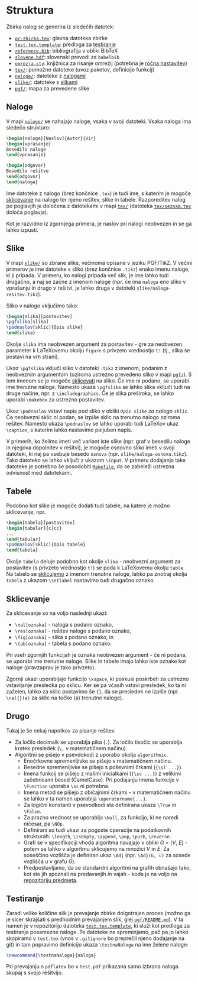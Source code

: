 # Struktura

Zbirka nalog se generira iz sledečih datotek:

* [`or-zbirka.tex`](or-zbirka.tex): glavna datoteka zbirke
* [`test.tex.template`](test.tex.template):
    predloga za [testiranje](#testiranje)
* [`reference.bib`](reference.bib): bibliografija v obliki BibTeX
* [`slovene.bdf`](slovene.bdf): slovenski prevodi za `babelbib`
* [`omrezja.sty`](https://github.com/jaanos/omrezja):
    knjižnica za risanje omrežij
    (potrebna je [ročna nastavitev](CONTRIBUTING.md#večji-popravki))
* [`tex/`](tex/): pomožne datoteke (uvoz paketov, definicije funkcij)
* [`naloge/`](naloge/): datoteke z [nalogami](#naloge)
* [`slike/`](slike/): datoteke s [slikami](#slike)
* [`pgf/`](pgf/): mapa za prevedene slike

## Naloge

V mapi [`naloge/`](naloge/) se nahajajo naloge, vsaka v svoji datoteki.
Vsaka naloga ima sledečo strukturo:
```LaTeX
\begin{naloga}[Naslov]{Avtor}{Vir}
\begin{vprasanje}
Besedilo naloge
\end{vprasanje}

\begin{odgovor}
Besedilo rešitve
\end{odgovor}
\end{naloga}
```
Ime datoteke z nalogo (brez končnice `.tex`) je tudi ime,
s katerim je mogoče [sklicevanje](#sklicevanje) na nalogo
ter njeno rešitev, slike in tabele.
Razporeditev nalog po poglavjih je določena z datotekami v mapi [`tex/`](tex/)
(datoteka [`tex/seznam.tex`](tex/seznam.tex) določa poglavja).

Kot je razvidno iz zgornjega primera,
je naslov pri nalogi neobvezen in se ga lahko izpusti.

## Slike

V mapi [`slike/`](slike/) so zbrane slike,
večinoma opisane v jeziku PGF/Ti*k*Z.
V večini primerov je ime datoteke s sliko (brez končnice `.tikz`)
enako imenu naloge, ki ji pripada.
V primeru, ko nalogi pripada več slik, je ime lahko tudi drugačno,
a naj se začne z imenom naloge
(npr. če ima `naloga` eno sliko v vprašanju in drugo v rešitvi,
je lahko druga v datoteki `slike/naloga-resitev.tikz`).

Sliko v nalogo vključimo tako:
```LaTeX
\begin{slika}[postavitev]
\pgfslika[slika]
\podnaslov[sklic]{Opis slike}
\end{slika}
```
Okolje `slika` ima neobvezen argument za postavitev -
gre za neobvezen parameter k LaTeXovemu okolju `figure`
s privzeto vrednostjo `t!` (tj., slika se postavi na vrh strani).

Ukaz `\pgfslika` vključi sliko v datoteki `.tikz` z imenom,
podanim z neobveznim argumentom
(oziroma ustrezno prevedeno sliko v mapi [`pgf/`](pgf/)).
S tem imenom se je mogoče [sklicevati](#sklicevanje) na sliko.
Če ime ni podano, se uporabi ime trenutne naloge.
Namesto ukaza `\pgfslika` se lahko slika vključi tudi na druge načine,
npr. z `\includegraphics`.
Če je slika preširoka, se lahko uporabi `\makebox` za ustrezno postavitev.

Ukaz `\podnaslov` vstavi napis pod sliko v obliki
*`Opis slike` za nalogo `sklic`.*
Če neobvezni sklic ni podan,
se izpiše sklic na trenutno nalogo oziroma rešitev.
Namesto ukaza `\podnaslov` se lahko uporabi
tudi LaTeXov ukaz `\caption`,
s katerim lahko nastavimo poljuben napis.

V primerih, ko želimo imeti več variant iste slike
(npr. graf v besedilu naloge in njegova dopolnitev v rešitvi),
je mogoče osnovno sliko imeti v svoji datoteki,
ki naj pa vsebuje besedo `osnova` (npr. `slike/naloga-osnova.tikz`).
Tako datoteko se lahko vključi z ukazom `\input`.
V primeru dodajanja take datoteke
je potrebno še posodobiti [`Makefile`](Makefile),
da se zabeleži ustrezna odvisnost med datotekami.

## Tabele

Podobno kot slike je mogoče dodati tudi tabele,
na katere je možno sklicevanje, npr.
```LaTeX
\begin{tabela}[postavitev]
\begin{tabular}{c|cc}
...
\end{tabular}
\podnaslov[sklic]{Opis tabele}
\end{tabela}
```
Okolje `tabela` deluje podobno kot okolje `slika` -
neobvezni argument za postavitev (s privzeto vrednostjo `t!`)
se poda k LaTeXovemu okolju `table`.
Na tabelo se [sklicujemo](#sklicevanje) z imenom trenutne naloge,
lahko pa znotraj okolja `tabela`
z ukazom `\setlabel` nastavimo tudi drugačno oznako.

## Sklicevanje

Za sklicevanje so na voljo naslednji ukazi:

* `\nal[oznaka]` - naloga s podano oznako,
* `\res[oznaka]` - rešitev naloge s podano oznako,
* `\fig[oznaka]` - slika s podano oznako, in
* `\tab[oznaka]` - tabela s podano oznako.

Pri vseh zgornjih funkcijah je oznaka neobvezen argument -
če ni podana, se uporabi ime trenutne naloge.
Slike in tabele imajo lahko iste oznake kot naloge
(pravzaprav je tako privzeto).

Zgornji ukazi uporabljajo funkcijo `\xspace`,
ki poskusi poskrbeti za ustrezno vstavljanje presledka po sklicu.
Ker se pa včasih vstavi presledek, ko ta ni zaželen,
lahko za sklic postavimo še `{}`,
da se presledek ne izpiše
(npr. `\nal{}(a)` za sklic na točko (a) trenutne naloge).

## Drugo

Tukaj je še nekaj napotkov za pisanje rešitev.

* Za ločilo decimalk se uporablja pika (`.`).
  Za ločilo tisočic se uporablja kratek presledek
  (`\,` v matematičnem načinu).
* Algoritmi se pišejo v psevdokodi z uporabo okolja `algorithmic`.
  - Enočrkovne spremenljivke se pišejo v matematičnem načinu.
  - Besedne spremenljivke se pišejo s poševnimi črkami (`{\sl ...}`).
  - Imena funkcij se pišejo z malimi inicialkami (`{\sc ...}`)
    z velikimi začetnicami besed (CamelCase).
    Pri podajanju imena funkcije v `\Function` uporaba `\sc` ni potrebna.
  - Imena metod se pišejo z običajnimi črkami -
    v matematičnem načinu se lahko v ta namen uporablja `\operatorname{...}`.
  - Za logični konstanti v psevodkodi
    sta definirana ukaza `\True` in `\False`.
  - Za prazno vrednost se uporablja `\Null`,
    za funkcijo, ki ne naredi ničesar, pa `\NOp`.
  - Definirani so tudi ukazi za pogoste operacije na podatkovnih strukturah:
    `\length`, `\isEmpty`, `\append`, `\pop`, `\push`, `\reverse`.
  - Grafi se v specifikaciji vhoda algoritma navajajo
    v obliki *G* = (*V*, *E*) -
    potem se lahko v algoritmu sklicujemo na množici *V* in *E*.
    Za soseščino vozlišča je definiran ukaz `\Adj`
    (npr. `\Adj(G, u)` za sosede vozlišča *u* v grafu *G*).
  - Predpostavljamo, da se standardni algoritmi na grafih obnašajo tako,
    kot ste jih spoznali na predavanjih in vajah - koda je na voljo na
    [repozitoriju predmeta](https://github.com/jaanos/operacijske-raziskave/tree/master/vaje/Grafi).

## Testiranje

Zaradi velike količine slik je prevajanje zbirke dolgotrajen proces
(možno ga je sicer skrajšati s predhodnim prevajanjem slik,
glej [`pgf/README.md`](pgf/README.md)).
V ta namen je v repozitoriju datoteka
[`test.tex.template`](test.tex.template),
ki služi kot predloga za testiranje posamezne naloge.
Te datoteke ne spreminjamo, pač pa jo lahko skopiramo v `test.tex`
(vnos v `.gitignore` bo preprečil njeno dodajanje na git)
in tam popravimo definicijo ukaza `\testnaNaloga` na ime želene naloge:
```LaTeX
\newcommand{\testnaNaloga}{naloga}
```
Pri prevajanju s `pdflatex` bo v `test.pdf`
prikazana samo izbrana naloga skupaj s svojo rešitvijo.
